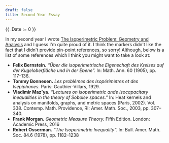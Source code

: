 ```yaml
---
draft: false
title: Second Year Essay
---
```


{{ .Date := 0 }}

In my second year I wrote [The Isoperimetric Problem: Geometry and Analysis](/files/isoperimetric-problem-geometry-analysis.pdf) and I guess I'm quite proud of it. I think the markers didn't like the fact that I didn't provide pin-point references, so sorry! Although, below is a list of some references which I think you might want to take a look at:

* **Felix Bernstein.** *“Über die isoperimetrische Eigenschaft des Kreises auf der Kugeloberfläche und in der Ebene”.* In: Math. Ann. 60 (1905), pp. 117–136.
* **Tommy Bonnesen.** *Les problèmes des Isopérimètres et des Isépiphanes.* Paris: Gauthier-Villars, 1929.
* **Vladimir Maz’ya.** *“Lectures on isoperimetric ande isocapacitary inequalities in the theory of Sobolev spaces.”* In: Heat kernels and analysis on manifolds, graphs, and metric spaces (Paris, 2002). Vol. 338. Contemp. Math. Providence, RI: Amer. Math. Soc., 2003, pp. 307–340.
* **Frank Morgan.** *Geometric Measure Theory.* Fifth Edition. London: Academic Press, 2016
* **Robert Osserman.** *“The Isoperimetric Inequality”.* In: Bull. Amer. Math. Soc. 84.6 (1978), pp. 1182–1238
